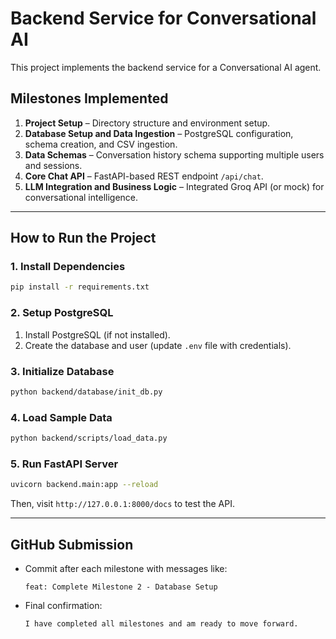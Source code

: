# Backend Service for Conversational AI

This project implements the backend service for a Conversational AI agent.

## Milestones Implemented
1. **Project Setup** – Directory structure and environment setup.
2. **Database Setup and Data Ingestion** – PostgreSQL configuration, schema creation, and CSV ingestion.
3. **Data Schemas** – Conversation history schema supporting multiple users and sessions.
4. **Core Chat API** – FastAPI-based REST endpoint `/api/chat`.
5. **LLM Integration and Business Logic** – Integrated Groq API (or mock) for conversational intelligence.

---

## **How to Run the Project**

### **1. Install Dependencies**
```bash
pip install -r requirements.txt
```

### **2. Setup PostgreSQL**
1. Install PostgreSQL (if not installed).
2. Create the database and user (update `.env` file with credentials).

### **3. Initialize Database**
```bash
python backend/database/init_db.py
```

### **4. Load Sample Data**
```bash
python backend/scripts/load_data.py
```

### **5. Run FastAPI Server**
```bash
uvicorn backend.main:app --reload
```

Then, visit `http://127.0.0.1:8000/docs` to test the API.

---

## **GitHub Submission**
- Commit after each milestone with messages like:
  ```
  feat: Complete Milestone 2 - Database Setup
  ```
- Final confirmation:
  ```
  I have completed all milestones and am ready to move forward.
  ```

